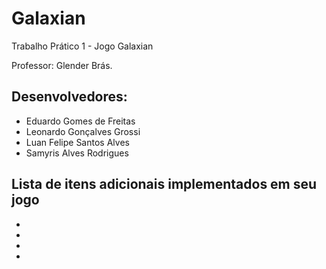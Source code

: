 # Galaxian

Trabalho Prático 1 - Jogo Galaxian

Professor:
    Glender Brás.
    
Desenvolvedores:
---------------------------------------
- Eduardo Gomes de Freitas
- Leonardo Gonçalves Grossi
- Luan Felipe Santos Alves
- Samyris Alves Rodrigues

Lista de itens adicionais implementados em seu jogo
------------------------
- 
- 
- 
- 
